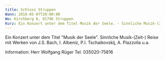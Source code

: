 ```yaml
---
title: Schloss Struppen
Wann: 2010-05-07T20:00:00
Wo: Kirchberg 6, 01796 Struppen
Kurz: Ein Konzert unter dem Titel Musik der Seele. - Sinnliche Musik-(Zeit-) Reise mit Werken von...
---
```


Ein Konzert unter dem Titel "Musik der Seele".
Sinnliche Musik-(Zeit-) Reise mit Werken von J.S. Bach, I. Albeniz, P.I. Tschaikovskij, A. Piazzolla u.a.

Information:
Herr Wolfgang Rüger
Tel. 035020-75816